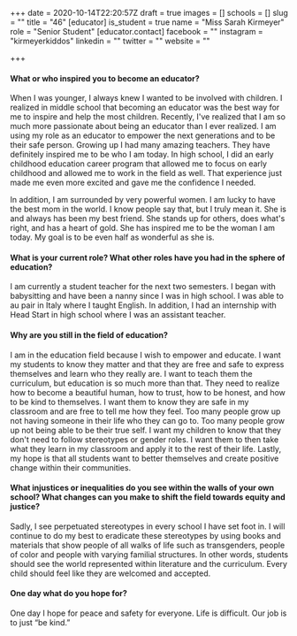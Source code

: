 +++
date = 2020-10-14T22:20:57Z
draft = true
images = []
schools = []
slug = ""
title = "46"
[educator]
is_student = true
name = "Miss Sarah Kirmeyer"
role = "Senior Student"
[educator.contact]
facebook = ""
instagram = "kirmeyerkiddos"
linkedin = ""
twitter = ""
website = ""

+++
#### What or who inspired you to become an educator?

When I was younger, I always knew I wanted to be involved with children. I realized in middle school that becoming an educator was the best way for me to inspire and help the most children. Recently, I've realized that I am so much more passionate about being an educator than I ever realized. I am using my role as an educator to empower the next generations and to be their safe person. Growing up I had many amazing teachers. They have definitely inspired me to be who I am today. In high school, I did an early childhood education career program that allowed me to focus on early childhood and allowed me to work in the field as well. That experience just made me even more excited and gave me the confidence I needed.

In addition, I am surrounded by very powerful women. I am lucky to have the best mom in the world. I know people say that, but I truly mean it. She is and always has been my best friend. She stands up for others, does what's right, and has a heart of gold. She has inspired me to be the woman I am today. My goal is to be even half as wonderful as she is.

#### What is your current role? What other roles have you had in the sphere of education?

I am currently a student teacher  for the next two semesters. I began with babysitting and have been a nanny since I was in high school. I was able to au pair in Italy where I taught English. In addition, I had an internship with Head Start in high school where I was an assistant teacher.

#### Why are you still in the field of education?

I am in the education field because I wish to empower and educate.  I want my students to know they matter and that they are free and safe to express themselves and learn who they really are. I want to teach them the curriculum, but education is so much more than that. They need to realize how to become a beautiful human, how to trust, how to be honest, and how to be kind to themselves. I want them to know they are safe in my classroom and are free to tell me how they feel. Too many people grow up not having someone in their life who they can go to. Too many people grow up not being able to be their true self. I want my children to know that they don't need to follow stereotypes or gender roles. I want them to then take what they learn in my classroom and apply it to the rest of their life. Lastly, my hope is that all students want to better themselves and create positive change within their communities. 

#### What injustices or inequalities do you see within the walls of your own school? What changes can you make to shift the field towards equity and justice?

Sadly, I see perpetuated stereotypes in every school I have set foot in.  I will continue to do my best to eradicate these stereotypes by using books and materials that show people of all walks of life such as transgenders, people of color and people with varying familial structures. In other words, students should see the world represented within literature and the curriculum. Every  child should feel like they are welcomed and accepted.

#### One day what do you hope for?

One day I hope for peace and safety for everyone. Life is difficult.  Our job is to just “be kind.”